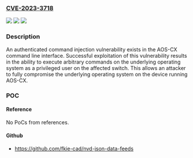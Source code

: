 ### [CVE-2023-3718](https://cve.mitre.org/cgi-bin/cvename.cgi?name=CVE-2023-3718)
![](https://img.shields.io/static/v1?label=Product&message=Aruba%20CX%20Switches&color=blue)
![](https://img.shields.io/static/v1?label=Version&message=%3D%20AOS-CX%2010.11.xxxx%3A%2010.11.1010%20and%20below%20&color=brighgreen)
![](https://img.shields.io/static/v1?label=Vulnerability&message=n%2Fa&color=brighgreen)

### Description

An authenticated command injection vulnerability exists in the AOS-CX command line interface. Successful exploitation of this vulnerability results in the ability to execute arbitrary commands on the underlying operating system as a privileged user on the affected switch. This allows an attacker to fully compromise the underlying operating system on the device running AOS-CX.

### POC

#### Reference
No PoCs from references.

#### Github
- https://github.com/fkie-cad/nvd-json-data-feeds

